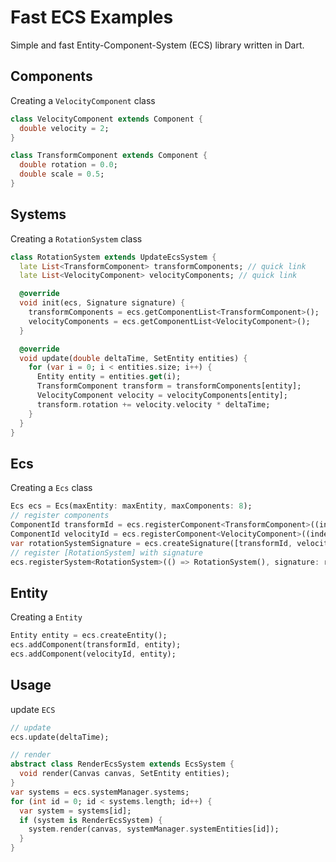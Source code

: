 Fast ECS Examples
==========================
Simple and fast Entity-Component-System (ECS) library written in Dart.


Components
---
Creating a `VelocityComponent` class

```dart
class VelocityComponent extends Component {
  double velocity = 2;
}

class TransformComponent extends Component {
  double rotation = 0.0;
  double scale = 0.5;
}
```

Systems
---
Creating a `RotationSystem` class

```dart
class RotationSystem extends UpdateEcsSystem {
  late List<TransformComponent> transformComponents; // quick link
  late List<VelocityComponent> velocityComponents; // quick link

  @override
  void init(ecs, Signature signature) {
    transformComponents = ecs.getComponentList<TransformComponent>();
    velocityComponents = ecs.getComponentList<VelocityComponent>();
  }

  @override
  void update(double deltaTime, SetEntity entities) {
    for (var i = 0; i < entities.size; i++) {
      Entity entity = entities.get(i);
      TransformComponent transform = transformComponents[entity];
      VelocityComponent velocity = velocityComponents[entity];
      transform.rotation += velocity.velocity * deltaTime;
    }
  }
}
```

Ecs
---
Creating a `Ecs` class

```dart
Ecs ecs = Ecs(maxEntity: maxEntity, maxComponents: 8);
// register components
ComponentId transformId = ecs.registerComponent<TransformComponent>((index) => TransformComponent(), maxEntity);
ComponentId velocityId = ecs.registerComponent<VelocityComponent>((index) => VelocityComponent(), maxEntity);
var rotationSystemSignature = ecs.createSignature([transformId, velocityId]);
// register [RotationSystem] with signature
ecs.registerSystem<RotationSystem>(() => RotationSystem(), signature: rotationSystemSignature);
```

Entity
---
Creating a `Entity`

```dart
Entity entity = ecs.createEntity();
ecs.addComponent(transformId, entity);
ecs.addComponent(velocityId, entity);
```

Usage
---
update `ECS`

```dart
// update
ecs.update(deltaTime);

// render
abstract class RenderEcsSystem extends EcsSystem {
  void render(Canvas canvas, SetEntity entities);
}
var systems = ecs.systemManager.systems;
for (int id = 0; id < systems.length; id++) {
  var system = systems[id];
  if (system is RenderEcsSystem) {
    system.render(canvas, systemManager.systemEntities[id]);
  }
}
```